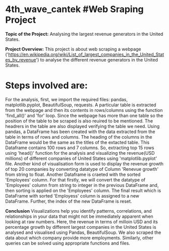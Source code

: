 # 4th_wave_cantek #Web Sraping Project

**Topic of the Project:** Analysing the largest revenue generators in the United States. 

**Project Overview:** This project is about web scraping a webpage ('https://en.wikipedia.org/wiki/List_of_largest_companies_in_the_United_States_by_revenue') to analyse the different revenue generators in the United States.  

# Steps involved are:
For the analysis, first, we import the required files: pandas, matplotlib.pyplot, BeautifulSoup, requests.
A particular table is extracted from the webpage and then its contents in rows/columns using the function 'find_all()' and 'for' loop. Since the webpage has more than one table so the position of the table to be scraped is also reuired to be mentioned. The headrers in the table are also displayed verifying the table we need. 
Using pandas, a DataFrame has been created with the data extracted from the table in terms of rows and columns. The heading of the columns in the DataFrame would be the same as the titles of the extacted table. This Dataframe contains 100 rows and 7 columns. So, extracting top 15 rows using 'head()' function for the analysis and visualizing the revenue(USD millions) of different companies of United States using 'matplotlib.pyplot' file. 
Another kind of visualisation form is used to display the revenue growth of top 20 companies by converting datatype of Column 'Renevue growth' from string to float.
Another Dataframe is craeted with the sorted 'Employees' column. For that firstly, we will convert the datatype of 'Employees' column from string to integer in the previous DataFrame and, then sorting is applied on the 'Employees' column. The final result which is DataFrame with sorted 'Employess' column is assigned to a new DataFrame. Further, the index of the new DataFrame is reset.

**Conclusion**
Visualizations help you identify patterns, correlations, and relationships in your data that might not be immediately apparent when looking at raw numbers. Here, the revenue in terms of milloin USD and its percentage growth by different largest companies in the United States is analysed and visualised using Pandas, BeautifulSoup. We also scraped the data about which company provide more employments. Similarly, other queries can be solved using appropriate functions and files.
